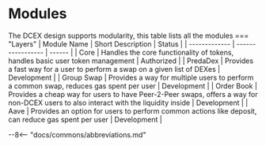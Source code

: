 # Modules

The DCEX design supports modularity, this table lists all the modules
=== "Layers"
    | Module Name   | Short Description | Status |
    | ------------- | ----------------- | ------ |
    | Core          | Handles the core functionality of tokens, handles basic user token management | Authorized |
    | PredaDex      | Provides a fast way for a user to perform a swap on a given list of DEXes | Development |
    | Group Swap    | Provides a way for multiple users to perform a common swap, reduces gas spent per user | Development |
    | Order Book    | Provides a cheap way for users to have Peer-2-Peer swaps, offers a way for non-DCEX users to also interact with the liquidity inside | Development |
    | Aave          | Provides an option for users to perform common actions like deposit, can reduce gas spent per user | Development |

--8<-- "docs/commons/abbreviations.md"